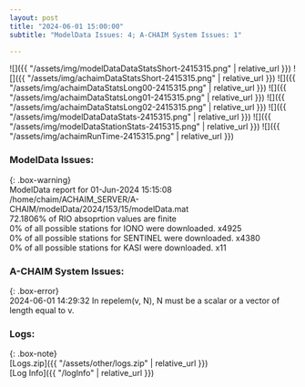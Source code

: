 ```yaml
---
layout: post
title: "2024-06-01 15:00:00"
subtitle: "ModelData Issues: 4; A-CHAIM System Issues: 1"

---
```


![]({{ "/assets/img/modelDataDataStatsShort-2415315.png" | relative_url }})
![]({{ "/assets/img/achaimDataStatsShort-2415315.png" | relative_url }})
![]({{ "/assets/img/achaimDataStatsLong00-2415315.png" | relative_url }})
![]({{ "/assets/img/achaimDataStatsLong01-2415315.png" | relative_url }})
![]({{ "/assets/img/achaimDataStatsLong02-2415315.png" | relative_url }})
![]({{ "/assets/img/modelDataDataStats-2415315.png" | relative_url }})
![]({{ "/assets/img/modelDataStationStats-2415315.png" | relative_url }})
![]({{ "/assets/img/achaimRunTime-2415315.png" | relative_url }})


### ModelData Issues:  
  
{: .box-warning}  
 ModelData report for 01-Jun-2024 15:15:08   
 /home/chaim/ACHAIM_SERVER/A-CHAIM/modelData/2024/153/15/modelData.mat   
 72.1806% of RIO absoprtion values are finite   
 0% of all possible stations for IONO were downloaded. x4925   
 0% of all possible stations for SENTINEL were downloaded. x4380   
 0% of all possible stations for KASI were downloaded. x11   
  
### A-CHAIM System Issues:  
  
{: .box-error}  
2024-06-01 14:29:32 In repelem(v, N), N must be a scalar or a vector of length equal to v.  

### Logs:  
  
{: .box-note}  
[Logs.zip]({{ "/assets/other/logs.zip" | relative_url }})  
[Log Info]({{ "/logInfo" | relative_url }})  
